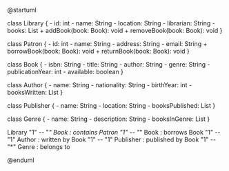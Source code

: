 @startuml

class Library {
    - id: int
    - name: String
    - location: String
    - librarian: String
    - books: List<Book>
    + addBook(book: Book): void
    + removeBook(book: Book): void
}

class Patron {
    - id: int
    - name: String
    - address: String
    - email: String
    + borrowBook(book: Book): void
    + returnBook(book: Book): void
}

class Book {
    - isbn: String
    - title: String
    - author: String
    - genre: String
    - publicationYear: int
    - available: boolean
}

class Author {
    - name: String
    - nationality: String
    - birthYear: int
    - booksWritten: List<Book>
}

class Publisher {
    - name: String
    - location: String
    - booksPublished: List<Book>
}

class Genre {
    - name: String
    - description: String
    - booksInGenre: List<Book>
}

Library "1" -- "*" Book : contains
Patron "1" -- "*" Book : borrows
Book "1" -- "1" Author : written by
Book "1" -- "1" Publisher : published by
Book "1" -- "*" Genre : belongs to

@enduml
